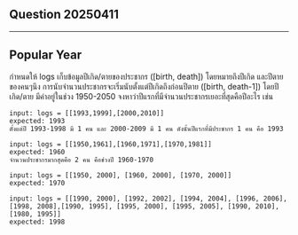 ## Question 20250411

---

## Popular Year

กำหนดให้ logs เก็บข้อมูลปีเกิด/ตายของประชากร ([birth, death]) โดยหมายถึงปีเกิด และปีตายของคนๆนึง
การนับจำนวนประชากรจะเริ่มนับตั้งแต่ปีเกิดถึงก่อนปีตาย ([birth, death-1])
โดยปีเกิด/ตาย มีค่าอยู่ในช่วง 1950-2050
จงหาว่าปีแรกที่มีจำนวนประชากรเยอะที่สุดคือปีอะไร
เช่น

```
input: logs = [[1993,1999],[2000,2010]]
expected: 1993
ตั้งแต่ปี 1993-1998 มี 1 คน และ 2000-2009 มี 1 คน ดังนั้นปีแรกที่มีประชากร 1 คน คือ 1993
```

```
input: logs = [[1950,1961],[1960,1971],[1970,1981]]
expected: 1960
จำนวนประชากรมากสุดคือ 2 คน คือช่วงปี 1960-1970
```

```
input: logs = [[1950, 2000], [1960, 2000], [1970, 2000]]
expected: 1970
```

```
input: logs = [[1990, 2000], [1992, 2002], [1994, 2004], [1996, 2006], [1998, 2008],[1990, 1995], [1995, 2000], [1995, 2005], [1990, 2010], [1980, 1995]]
expected: 1998
```
